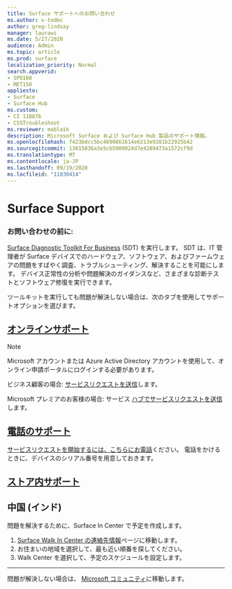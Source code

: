 ```yaml
---
title: Surface サポートへのお問い合わせ
ms.author: v-todmc
author: greg-lindsay
manager: laurawi
ms.date: 5/27/2020
audience: Admin
ms.topic: article
ms.prod: surface
localization_priority: Normal
search.appverid:
- SPO160
- MET150
appliesto:
- Surface
- Surface Hub
ms.custom:
- CI 118876
- CSSTroubleshoot
ms.reviewer: mablaik
description: Microsoft Surface および Surface Hub 製品のサポート情報。
ms.openlocfilehash: f423bdcc5bc4890861614e6213e9281b22925b42
ms.sourcegitcommit: 13015036a3e5cb5909924d7e4289473a1572cf9d
ms.translationtype: MT
ms.contentlocale: ja-JP
ms.lasthandoff: 09/19/2020
ms.locfileid: "11030414"
---
```

# Surface Support

### お問い合わせの前に:  

[Surface Diagnostic Toolkit For Business](https://docs.microsoft.com/surface/surface-diagnostic-toolkit-business) (SDT) を実行します。 SDT は、IT 管理者が Surface デバイスでのハードウェア、ソフトウェア、およびファームウェアの問題をすばやく調査、トラブルシューティング、解決することを可能にします。 デバイス正常性の分析や問題解決のガイダンスなど、さまざまな診断テストとソフトウェア修復を実行できます。 

ツールキットを実行しても問題が解決しない場合は、次のタブを使用してサポートオプションを選びます。

## [オンラインサポート](#tab/online)

> [!NOTE]
> Microsoft アカウントまたは Azure Active Directory アカウントを使用して、オンライン申請ポータルにログインする必要があります。  

ビジネス顧客の場合: [サービスリクエストを送信](https://support.microsoft.com/supportforbusiness/productselection)します。 

Microsoft プレミアのお客様の場合: サービス [ハブでサービスリクエストを送信](https://serviceshub.microsoft.com/support/contactsupport)します。 

 
## [電話のサポート](#tab/phone)

[サービスリクエストを開始するには、こちらにお電話](https://support.microsoft.com/help/4051701/global-customer-service-phone-numbers)ください。 電話をかけるときに、デバイスのシリアル番号を用意しておきます。 

## [ストア内サポート](#tab/instore)

## 中国 (インド)

問題を解決するために、Surface In Center で予定を作成します。

1. [Surface Walk In Center の連絡先情報](https://support.microsoft.com/help/4498593/find-surface-walk-in-center-contact-information)ページに移動します。 
2. お住まいの地域を選択して、最も近い順番を探してください。  
3. Walk Center を選択して、予定のスケジュールを設定します。


---

問題が解決しない場合は、 [Microsoft コミュニティ](https://answers.microsoft.com/)に移動します。
